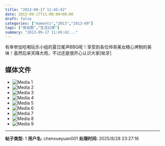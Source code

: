 ```yaml
---
title: "2013-09-17 11:45:42"
date: 2013-09-17T11:00:00+08:00
draft: false
categories: ["moments","2013","2013-09"]
tags: ["朋友圈","生活记录"]
summary: "2013-09-17 11:45:42..."
---
```


有幸参加吃喝玩乐小组的夏日尾声BBQ呢！享受到各位帅哥美女精心烤制的美味！虽然后来天降大雨，不过还是很开心认识大家[呲牙]

## 媒体文件

- ![Media 1](/Moments/photos/2013-09-17/201309171145420.jpg)
- ![Media 2](/Moments/photos/2013-09-17/201309171145421.jpg)
- ![Media 3](/Moments/photos/2013-09-17/201309171145422.jpg)
- ![Media 4](/Moments/photos/2013-09-17/201309171145423.jpg)
- ![Media 5](/Moments/photos/2013-09-17/201309171145424.jpg)
- ![Media 6](/Moments/photos/2013-09-17/201309171145425.jpg)
- ![Media 7](/Moments/photos/2013-09-17/201309171145426.jpg)
- ![Media 8](/Moments/photos/2013-09-17/201309171145427.jpg)
- ![Media 9](/Moments/photos/2013-09-17/201309171145428.jpg)

---

**帖子类型:** 1
**用户名:** chenxueyuan001
**处理时间:** 2025/8/28 23:27:16